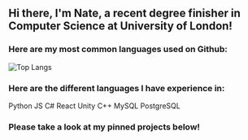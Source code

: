 ## Hi there, I'm Nate, a recent degree finisher in Computer Science at University of London!

### Here are my most common languages used on Github:
![Top Langs](https://github-readme-stats.vercel.app/api/top-langs/?username=NateSamuel&exclude_repo=datasciencetools,dataScienceEcosystem,stockDataDashboard,eda-dataviz,DataScienceCapstone&size_weight=0.3&count_weight=0.7&hide=ShaderLab,HLSL)

### Here are the different languages I have experience in:
Python
JS
C#
React
Unity
C++
MySQL
PostgreSQL


### Please take a look at my pinned projects below!

<!--
**NateSamuel/NateSamuel** is a ✨ _special_ ✨ repository because its `README.md` (this file) appears on your GitHub profile.

Here are some ideas to get you started:

- 🔭 I’m currently working on ...
- 🌱 I’m currently learning ...
- 👯 I’m looking to collaborate on ...
- 🤔 I’m looking for help with ...
- 💬 Ask me about ...
- 📫 How to reach me: ...
- 😄 Pronouns: ...
- ⚡ Fun fact: ...
-->
